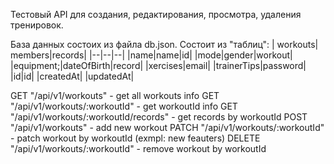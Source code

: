 Тестовый API для создания, редактирования, просмотра, удаления тренировок.

База данных состоих из файла db.json. Состоит из "таблиц":
| workouts| members|records|
|--|--|--|
|name|name|id|
|mode|gender|workout|
|equipment;|dateOfBirth|record|
|xercises|email|
|trainerTips|password|
|id|id|
|createdAt|
|updatedAt|





GET "/api/v1/workouts"  - get all workouts info
GET "/api/v1/workouts/:workoutId"  - get workoutId info
GET "/api/v1/workouts/:workoutId/records"  - get records by workoutId 
POST "/api/v1/workouts"  - add new workout
PATCH "/api/v1/workouts/:workoutId"  - patch workout by workoutId (exmpl: new feauters)
DELETE "/api/v1/workouts/:workoutId"  - remove workout by workoutId
